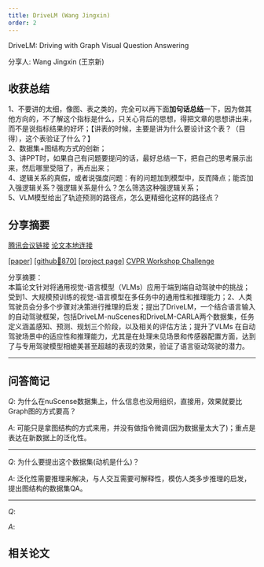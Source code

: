 ```yaml
---
title: DriveLM (Wang Jingxin)
order: 2
---
```


DriveLM: Driving with Graph Visual Question Answering

分享人: Wang Jingxin (王京新) 

## 收获总结

1、不要讲的太细，像图、表之类的，完全可以再下面**加句话总结**一下，因为做其他方向的，不了解这个指标是什么，只关心背后的思想，得把文章的思想讲出来，而不是说指标结果的好坏；【讲表的时候，主要是讲为什么要设计这个表？（目得），这个表验证了什么？】</br>
2、数据集+图结构方式的创新；</br>
3、讲PPT时，如果自己有问题要提问的话，最好总结一下，把自己的思考展示出来，然后哪里受阻了，再点出来；</br>
4、逻辑关系的真假，或者说强度问题：有的问题加到模型中，反而降点；能否加入强逻辑关系？强逻辑关系是什么？怎么筛选这种强逻辑关系；</br>
5、VLM模型给出了轨迹预测的路径点，怎么更精细化这样的路径点？



## 分享摘要



[腾讯会议链接](https://meeting.tencent.com/crm/Knap5rOlcf) [论文本地连接](/tinyweekly/papers/DriveLM_ECCV24_driving_with_language.pdf) 

[[paper]](https://eccv.ecva.net/virtual/2024/poster/130) [[github🌟870]](https://github.com/OpenDriveLab/DriveLM) [[project page]](https://opendrivelab.com/DriveLM/)
[CVPR Workshop Challenge](https://opendrivelab.com/challenge2024/#driving_with_language)




分享摘要：</br>
本篇论文针对将通用视觉-语言模型（VLMs）应用于端到端自动驾驶中的挑战；受到1、大规模预训练的视觉-语言模型在多任务中的通用性和推理能力；2、人类驾驶员会分多个步骤对决策进行推理的启发；提出了DriveLM，一个结合语言输入的自动驾驶框架，包括DriveLM-nuScenes和DriveLM-CARLA两个数据集，任务定义涵盖感知、预测、规划三个阶段，以及相关的评估方法；提升了VLMs 在自动驾驶场景中的适应性和推理能力，尤其是在处理未见场景和传感器配置方面，达到了与专用驾驶模型相媲美甚至超越的表现的效果，验证了语言驱动驾驶的潜力。

---

## 问答简记        

$Q:$ 为什么在nuScense数据集上，什么信息也没用组织，直接用，效果就要比Graph图的方式要高？    
  
$A:$  可能只是拿图结构的方式来用，并没有做指令微调(因为数据量太大了)；重点是表达在新数据上的泛化性。

---

$Q:$ 为什么要提出这个数据集(动机是什么)？

$A:$ 泛化性需要推理来解决，与人交互需要可解释性，模仿人类多步推理的启发，提出图结构的数据集QA。

---

$Q:$ 

$A:$ 


## 相关论文

